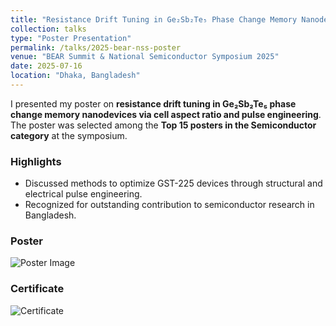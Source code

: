 ```yaml
---
title: "Resistance Drift Tuning in Ge₂Sb₂Te₅ Phase Change Memory Nanodevices via Cell Aspect Ratio and Pulse Engineering"
collection: talks
type: "Poster Presentation"
permalink: /talks/2025-bear-nss-poster
venue: "BEAR Summit & National Semiconductor Symposium 2025"
date: 2025-07-16
location: "Dhaka, Bangladesh"
---
```


I presented my poster on **resistance drift tuning in Ge₂Sb₂Te₅ phase change memory nanodevices via cell aspect ratio and pulse engineering**.  
The poster was selected among the **Top 15 posters in the Semiconductor category** at the symposium.  

### Highlights
- Discussed methods to optimize GST-225 devices through structural and electrical pulse engineering.  
- Recognized for outstanding contribution to semiconductor research in Bangladesh.  

### Poster
![Poster Image](/images/talks/2025-bear-nss-poster.jpg)

### Certificate
![Certificate](/images/talks/2025-bear-nss-certificate.jpg)
